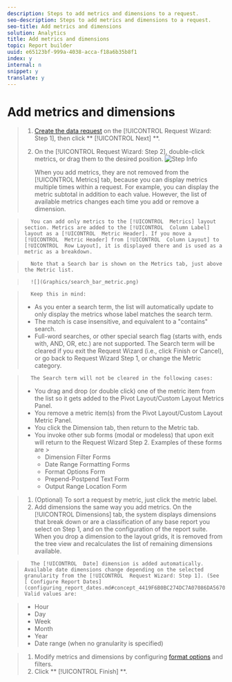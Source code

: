 ```yaml
---
description: Steps to add metrics and dimensions to a request.
seo-description: Steps to add metrics and dimensions to a request.
seo-title: Add metrics and dimensions
solution: Analytics
title: Add metrics and dimensions
topic: Report builder
uuid: e65123bf-999a-4038-acca-f18a6b35b8f1
index: y
internal: n
snippet: y
translate: y
---
```


# Add metrics and dimensions


>1. [ Create the data request](data_requests.md#concept_E14C1E6B63C44D02BF8D80021B4B0F89) on the [!UICONTROL  Request Wizard: Step 1], then click ** [!UICONTROL  Next] **.
>1. On the [!UICONTROL  Request Wizard: Step 2], double-click metrics, or drag them to the desired position.
>   ![Step Info](Graphics/adding_metrics.png) 
>
>       When you add metrics, they are not removed from the [!UICONTROL  Metrics] tab, because you can display metrics multiple times within a request. For example, you can display the metric subtotal in addition to each value. However, the list of available metrics changes each time you add or remove a dimension. 

>       You can add only metrics to the [!UICONTROL  Metrics] layout section. Metrics are added to the [!UICONTROL  Column Label] layout as a [!UICONTROL  Metric Header]. If you move a [!UICONTROL  Metric Header] from [!UICONTROL  Column Layout] to [!UICONTROL  Row Layout], it is displayed there and is used as a metric as a breakdown. 

>       Note that a Search bar is shown on the Metrics tab, just above the Metric list. 

>       ![](Graphics/search_bar_metric.png) 

>       Keep this in mind: 
>    
>    * As you enter a search term, the list will automatically update to only display the metrics whose label matches the search term.
>    * The match is case insensitive, and equivalent to a "contains" search.
>    * Full-word searches, or other special search flag (starts with, ends with, AND, OR, etc.) are not supported.
>       The Search term will be cleared if you exit the Request Wizard (i.e., click Finish or Cancel), or go back to Request Wizard Step 1, or change the Metric category. 

>       The Search term will not be cleared in the following cases: 
>    
>    * You drag and drop (or double click) one of the metric item from the list so it gets added to the Pivot Layout/Custom Layout Metrics Panel.
>    * You remove a metric item(s) from the Pivot Layout/Custom Layout Metric Panel.
>    * You click the Dimension tab, then return to the Metric tab.
>    * You invoke other sub forms (modal or modeless) that upon exit will return to the Request Wizard Step 2. Examples of these forms are >    
>        * Dimension Filter Forms
>        * Date Range Formatting Forms
>        * Format Options Form
>        * Prepend-Postpend Text Form
>        * Output Range Location Form

>    
>1. (Optional) To sort a request by metric, just click the metric label.
>1. Add dimensions the same way you add metrics.
>       On the [!UICONTROL  Dimensions] tab, the system displays dimensions that break down or are a classification of any base report you select on Step 1, and on the configuration of the report suite. When you drop a dimension to the layout grids, it is removed from the tree view and recalculates the list of remaining dimensions available. 

>       The [!UICONTROL  Date] dimension is added automatically. Available date dimensions change depending on the selected granularity from the [!UICONTROL  Request Wizard: Step 1]. (See [ Configure Report Dates](configuring_report_dates.md#concept_4419F6B0BC274DC7A07086DA56703DFE).) Valid values are: 

>    
>    * Hour
>    * Day
>    * Week
>    * Month
>    * Year
>    * Date range (when no granularity is specified)

>    
>1. Modify metrics and dimensions by configuring [ format options](t_format_display_headers.md#task_45C7C4938C2C47FCB02634A1248AA831) and filters.
>1. Click ** [!UICONTROL  Finish] **.
